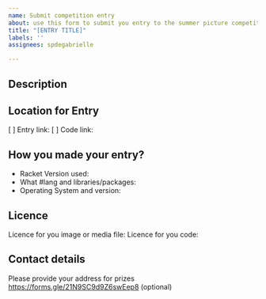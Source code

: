 ```yaml
---
name: Submit competition entry
about: use this form to submit you entry to the summer picture competition
title: "[ENTRY TITLE]"
labels: ''
assignees: spdegabrielle

---
```


<!--- Name your entry in the Title above -->

## Description
<!--- Provide a description of your entry -->

## Location for Entry
<!--- Provide a link to your entry and the code required to recreate it -->
[ ] Entry link: <!-- link to final image or media file -->
[ ] Code link: <!-- link to code in GitHub repo of Gist -->

## How you made your entry?
<!--- What #lang and libraries/packages -->
<!--- Include details required to run your entry -->
* Racket Version used:
* What #lang and libraries/packages:
* Operating System and version:

## Licence

Licence for you image or media file:  <!-- Your choice. We suggest https://creativecommons.org/licenses/by-sa/4.0/ -->
Licence for you code: <!-- Your choice. We suggest MIT/Apache 2 like Racket -->

## Contact details
Please provide your address for prizes https://forms.gle/21N9SC9d9Z6swEep8 (optional)
